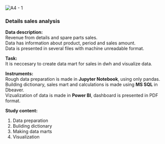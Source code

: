 ![A4 - 1](https://user-images.githubusercontent.com/119155885/205064527-8a58fd4b-09ee-4bee-8777-843e0ee56d29.png)

### Details sales analysis

**Data description:**  
Revenue from details and spare parts sales.  
Data has information about product, period and sales amount.  
Data is presented in several files with machine unreadable format.  

**Task:**  
It is neccesary to create data mart for sales in dwh and visualize data.

**Instruments:**  
Rough data preparation is made in **Jupyter Notebook**, using only pandas.  
Building dictionary, sales mart and calculations is made using **MS SQL** in Dbeaver.  
Vizualization of data is made in **Power BI**, dashboard is presented in PDF format.  

**Study content:**  
1. Data preparation
2. Buliding dictionary
3. Making data marts
4. Visualization
